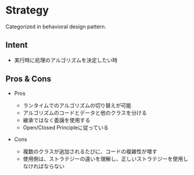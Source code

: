 # Strategy

Categorized in behavioral design pattern.

## Intent

- 実行時に処理のアルゴリズムを決定したい時

## Pros & Cons

- Pros
  - ランタイムでのアルゴリズムの切り替えが可能
  - アルゴリズムのコードとデータと他のクラスを分ける
  - 継承ではなく委譲を使用する
  - Open/Closed Principleに従っている

- Cons
  - 複数のクラスが追加されるたびに、コードの複雑性が増す
  - 使用側は、ストラテジーの違いを理解し、正しいストラテジーを使用しなければならない
